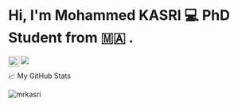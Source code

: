 

# Hi, I'm Mohammed KASRI :computer: PhD Student from :morocco: .


 
 <a href="https://twitter.com/kasrimed">
  <img align="left" alt="Mohammed KASRI | Twitter" width="22px" src="https://raw.githubusercontent.com/peterthehan/peterthehan/master/assets/twitter.svg" />
</a>

![](https://visitor-badge.glitch.me/badge?page_id=mrkasri.mrkasri)

📈 My GitHub Stats

<p align="left"> <img src="https://github-readme-stats.vercel.app/api?username=mrkasri&show_icons=true&theme=gotham" alt="mrkasri" />
